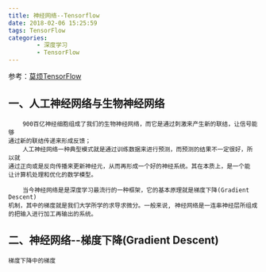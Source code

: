 ```yaml
---
title: 神经网络--Tensorflow
date: 2018-02-06 15:25:59
tags: TensorFlow
categories:
		- 深度学习
		- TensorFlow
---
```

参考：[莫烦TensorFlow](https://morvanzhou.github.io/tutorials/machine-learning/tensorflow/)

## 一、人工神经网络与生物神经网络
	
		900百亿神经细胞组成了我们的生物神经网络，而它是通过刺激来产生新的联结，让信号能够
	通过新的联结传递来形成反馈；
		人工神经网络一种典型模式就是通过训练数据来进行预测，而预测的结果不一定很好，所以就
	通过正向或是反向传播来更新神经元，从而再形成一个好的神经系统。其在本质上，是一个能
	让计算机处理和优化的数学模型。

		当今神经网络是是深度学习最流行的一种框架，它的基本原理就是梯度下降(Gradient Descent)
	机制，其中的梯度就是我们大学所学的求导求微分。一般来说, 神经网络是一连串神经层所组成的把输入进行加工再输出的系统。
		
## 二、神经网络--梯度下降(Gradient Descent)

	梯度下降中的梯度
